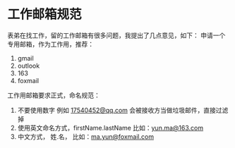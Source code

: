 # 工作邮箱规范

表弟在找工作，留的工作邮箱有很多问题，我提出了几点意见，如下：
申请一个专用邮箱，作为工作用，推荐：
1. gmail
2. outlook
3. 163
4. foxmail

工作用邮箱要求正式，命名规范：
1. 不要使用数字 例如 17540452@qq.com 会被接收方当做垃圾邮件，直接过滤掉
2. 使用英文命名方式，firstName.lastName 比如：yun.ma@163.com
3. 中文方式， 姓.名， 比如：ma.yun@foxmail.com